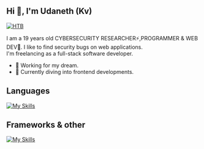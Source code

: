 ## Hi 👋, I'm Udaneth (Kv)

[![HTB](https://www.hackthebox.eu/badge/image/667531)](https://app.hackthebox.eu/profile/667531)

I am a 19 years old CYBERSECURITY RESEARCHER⚡,PROGRAMMER & WEB DEV🤗. I like to find security bugs on web applications.<br>
I'm freelancing as a full-stack software developer.

- 🔭 Working for my dream.
- 🌱 Currently diving into frontend developments.

## Languages
[![My Skills](https://skillicons.dev/icons?i=js,python,html,css,php,c,arduino&perline=5)]()
## Frameworks & other
[![My Skills](https://skillicons.dev/icons?i=firebase,vue,flask,sqlite,mysql,tailwind,bootstrap,netlify,htmx&perline=5)]()

